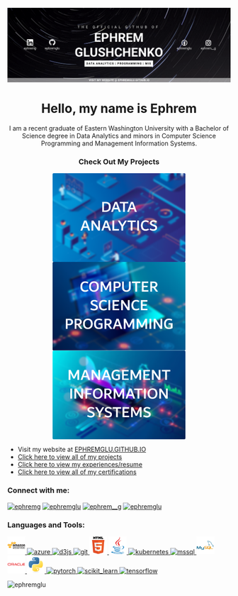 ![Github Banner](https://github.com/ephremglu/ephremglu/blob/main/GitHub%20Banner.png)
<h1 align="center">Hello, my name is Ephrem</h1>
<p align="center">I am a recent graduate of Eastern Washington University with a Bachelor of Science degree in Data Analytics and minors in Computer Science Programming and Management Information Systems.</p>

<h3 align="center">Check Out My Projects</h3>
<p align="center">
<a href="https://github.com/ephremglu/Data-Analytics/blob/main/README.md" target="blank"><img align="center" src="https://github.com/ephremglu/ephremglu/blob/main/Data%20Analytics.png" alt="data-analytics" height="200" width="300" /></a>
<a href="https://github.com/ephremglu/Computer-Science-Programming/blob/main/README.md" target="blank"><img align="center" src="https://github.com/ephremglu/ephremglu/blob/main/CS%20Programming.png" alt="computer-science-programming" height="200" width="300" /></a>
<a href="https://github.com/ephremglu/Management-Information-System/blob/main/README.md" target="blank"><img align="center" src="https://github.com/ephremglu/ephremglu/blob/main/MIS.png" alt="management-information-systems" height="200" width="300" /></a>
</p>

- Visit my website at [EPHREMGLU.GITHUB.IO](https://ephremglu.github.io/)
- [Click here to view all of my projects](https://ephremglu.github.io/#projects-section)
- [Click here to view my experiences/resume](https://ephremglu.github.io/#resume-section)
- [Click here to view all of my certifications](https://ephremglu.github.io/index.html#certifications)
 
<h3 align="left">Connect with me:</h3>
<p align="left">
<a href="https://linkedin.com/in/ephremg" target="blank"><img align="center" src="https://raw.githubusercontent.com/rahuldkjain/github-profile-readme-generator/master/src/images/icons/Social/linked-in-alt.svg" alt="ephremg" height="30" width="40" /></a>
<a href="https://fb.com/ephremglu" target="blank"><img align="center" src="https://raw.githubusercontent.com/rahuldkjain/github-profile-readme-generator/master/src/images/icons/Social/facebook.svg" alt="ephremglu" height="30" width="40" /></a>
<a href="https://instagram.com/ephrem__g" target="blank"><img align="center" src="https://raw.githubusercontent.com/rahuldkjain/github-profile-readme-generator/master/src/images/icons/Social/instagram.svg" alt="ephrem__g" height="30" width="40" /></a>
<a href="https://github.com/ephremglu" target="blank"><img align="center" src="https://unpkg.com/simple-icons@v5/icons/github.svg" alt="ephremglu" height="30" width="40" /></a>
</p>

<h3 align="left">Languages and Tools:</h3>
<p align="left"> 
  <a href="https://aws.amazon.com" target="_blank"> <img src="https://raw.githubusercontent.com/devicons/devicon/master/icons/amazonwebservices/amazonwebservices-original-wordmark.svg" alt="aws" width="40" height="40"/> </a>
  <a href="https://azure.microsoft.com/en-in/" target="_blank"> <img src="https://www.vectorlogo.zone/logos/microsoft_azure/microsoft_azure-icon.svg" alt="azure" width="40" height="40"/> </a> 
  <a href="https://www.tableau.com/" target="_blank"> <img src="https://unpkg.com/simple-icons@v5/icons/tableau.svg" alt="d3js" width="40" height="40"/> </a> 
  <a href="https://git-scm.com/" target="_blank"> <img src="https://www.vectorlogo.zone/logos/git-scm/git-scm-icon.svg" alt="git" width="40" height="40"/> </a> 
  <a href="https://www.w3.org/html/" target="_blank"> <img src="https://raw.githubusercontent.com/devicons/devicon/master/icons/html5/html5-original-wordmark.svg" alt="html5" width="40" height="40"/> </a> 
  <a href="https://www.java.com" target="_blank"> <img src="https://raw.githubusercontent.com/devicons/devicon/master/icons/java/java-original.svg" alt="java" width="40" height="40"/> </a> <a href="https://kubernetes.io" target="_blank"> <img src="https://www.vectorlogo.zone/logos/kubernetes/kubernetes-icon.svg" alt="kubernetes" width="40" height="40"/> </a> 
  <a href="https://www.microsoft.com/en-us/sql-server" target="_blank"> <img src="https://www.svgrepo.com/show/303229/microsoft-sql-server-logo.svg" alt="mssql" width="40" height="40"/> </a> <a href="https://www.mysql.com/" target="_blank"> <img src="https://raw.githubusercontent.com/devicons/devicon/master/icons/mysql/mysql-original-wordmark.svg" alt="mysql" width="40" height="40"/> </a> 
  <a href="https://www.oracle.com/" target="_blank"> <img src="https://raw.githubusercontent.com/devicons/devicon/master/icons/oracle/oracle-original.svg" alt="oracle" width="40" height="40"/> </a> 
  <a href="https://www.python.org" target="_blank"> <img src="https://raw.githubusercontent.com/devicons/devicon/master/icons/python/python-original.svg" alt="python" width="40" height="40"/> </a> 
  <a href="https://pytorch.org/" target="_blank"> <img src="https://www.vectorlogo.zone/logos/pytorch/pytorch-icon.svg" alt="pytorch" width="40" height="40"/> </a> 
  <a href="https://scikit-learn.org/" target="_blank"> <img src="https://upload.wikimedia.org/wikipedia/commons/0/05/Scikit_learn_logo_small.svg" alt="scikit_learn" width="40" height="40"/> </a> 
  <a href="https://www.tensorflow.org" target="_blank"> <img src="https://www.vectorlogo.zone/logos/tensorflow/tensorflow-icon.svg" alt="tensorflow" width="40" height="40"/> </a> </p>
  <p align="left"> <img src="https://komarev.com/ghpvc/?username=ephremglu&label=Profile%20views&color=0e75b6&style=flat" alt="ephremglu" /> </p>
